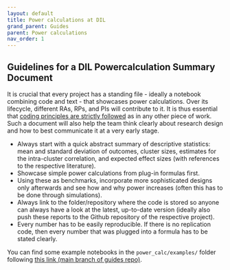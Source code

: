 ```yaml
---
layout: default
title: Power calculations at DIL
grand_parent: Guides
parent: Power calculations
nav_order: 1
---
```


## Guidelines for a DIL Powercalculation Summary Document

It is crucial that every project has a standing file - ideally a notebook combining code and text - that showcases power calculations.
Over its lifecycle, different RAs, RPs, and PIs will contribute to it.
It is thus essential that [coding principles are strictly followed](https://devinnovationlab.github.io/guides/principles/writing-code.html) as in any other piece of work.
Such a document will also help the team think clearly about research design and how to best communicate it at a very early stage.

-   Always start with a quick abstract summary of descriptive statistics: mean and standard deviation of outcomes, cluster sizes, estimates for the intra-cluster correlation, and expected effect sizes (with references to the respective literature).
-   Showcase simple power calculations from plug-in formulas first.
-   Using these as benchmarks, incorporate more sophisticated designs only afterwards and see how and why power increases (often this has to be done through simulations).
-   Always link to the folder/repository where the code is stored so anyone can always have a look at the latest, up-to-date version (ideally also push these reports to the Github repository of the respective project).
-   Every number has to be easily reproducible. If there is no replication code, then every number that was plugged into a formula has to be stated clearly.

You can find some example notebooks in the `power_calc/examples/` folder following [this link (main branch of guides repo)](https://github.com/DevInnovationLab/guides/tree/main).

